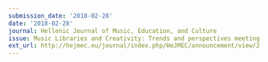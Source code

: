 ```yaml
---
submission_date: '2018-02-28'
date: '2018-02-28'
journal: Hellenic Journal of Music, Education, and Culture
issue: Music Libraries and Creativity: Trends and perspectives meeting Cultural and Tourism Industry
ext_url: http://hejmec.eu/journal/index.php/HeJMEC/announcement/view/2
---
```

